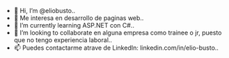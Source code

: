 - 👋 Hi, I’m @eliobusto..
- 👀  Me interesa en desarrollo de paginas web..
- 🌱 I’m currently learning ASP.NET con C#..
- 💞️ I’m looking to collaborate en alguna empresa  como trainee o jr, puesto que no tengo experiencia laboral..
- 📫 Puedes contactarme atrave de LinkedIn:  linkedin.com/in/elio-busto..

<!---
eliobusto/eliobusto is a ✨ special ✨ repository because its `README.md` (this file) appears on your GitHub profile.
You can click the Preview link to take a look at your changes.
--->
